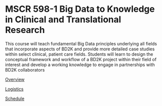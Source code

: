 # MSCR 598-1 Big Data to Knowledge in Clinical and Translational Research
This course will teach fundamental Big Data principles underlying all fields that incorporate aspects of BD2K and provide more detailed case studies within select clinical, patient care fields. Students will learn to design the conceptual framework and workflow of a BD2K project within their field of interest and develop a working knowledge to engage in partnerships with BD2K collaborators

[Overview](https://github.com/sharmalab/MSCR-BD2K/wiki)

[Logistics](https://github.com/sharmalab/MSCR-BD2K/wiki/Logistics)

[Schedule](https://github.com/sharmalab/MSCR-BD2K/wiki/Schedule)

